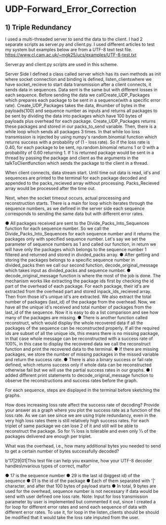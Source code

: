 # UDP-Forward_Error_Correction


## 1) Triple Redundancy
I used a multi-threaded server to send the data to the client. I had 2 separate scripts as server.py and client.py. I used different articles to test my system but examples below are from a UTF-8 text test file. ​https://www.cl.cam.ac.uk/~mgk25/ucs/examples/UTF-8-test.txt

Server.py and client.py scripts are used in this scheme.

Server Side
I defined a class called server which has its own methods as ​init where socket connection and binding is defined, ​listen_clients ​where we have socket_recieve to start data transmission after a client connects, it sends data in sequences. Data sent is the same but with different losses in each sequence. Before sending the data we call ​Create_UDP_Packages which prepares each package to be sent in a sequence(with a specific error rate). Create_UDP_Packages takes the data, #number of bytes in the payloads(100) and sequence number as inputs and returns all packages to be sent by dividing the data into packages which have 100 bytes of payloads plus overhead for each package. Create_UDP_Packages returns these packages and stored in our packs_to_send variable. Then, there is a while loop which sends all packages 3 times. In that while loo loss transmission is injected by using numpy's random.binomial function which returns success with a probability of (1 - loss rate). So if the loss rate is 0.40, for each package to be sent, np.random.binomial returns 1 or 0 with a probability of 0.60 returning 1. If 1 is returned package would be sent in a thread by passing the package and client as the arguments in the talkToClient​ function which sends the package to the client in a thread.

 When client connects, data stream start. Until time out data is read, id's and sequences are printed to the terminal for each package decoded and appended to the packs_recieved array without processing. Packs_Recieved array would be processed after the time out.

Next, when the socket timeout occurs, actual processing and reconstruction starts.
There is a main for loop which iterates through the sequence numbers, as we defined in the server side each sequence corresponds to sending the same data but with different error rates.


● All packages received are sent to the ​Divide_Packs_Into_Sequences function for each sequence number. So we call the Divide_Packs_Into_Sequences for each sequence number and it returns the packages only with specified sequence number. Let's say we set the parameter of sequence numbers as 1 and called our function, in return we will have only the packages which belongs to the sequence number 1 filtered and returned and stored in ​divided_packs​ array.
● After getting and storing the packages belongs to a specific sequence number in divided_packs then we call our second function, ​decode_original_message which takes input as ​divided_packs​ and ​sequence number​.
● decode_original_message function is where the most of the job is done. The mechanism works like extracting the package ids first by checking the id part of the overhead of each package. For each package, their id's are extracted from the overhead part and stored in ​pack_ids_recieved array. Then from those id's unique id's are extracted. We also extract the total number of packages (last_id) of the package from the overhead. Now, we have all the unique id's received and total number of packages from the last_id of the sequence. Now it is easy to do a list comparison and see how many of the packages are missing.
● There is another function called ​reconstruct,​ which would display the whole recovered data if all the packages of the sequence can be reconstructed properly. If all the required ids are subset of all the unique ids, this means there is no missing package, in that case whole message can be reconstructed with a success rate of 100%, in this case to display the recovered data we call the reconstruct function and print the recovered data to the terminal.
● If there are missing packages, we store the number of missing packages in the ​missed variable and return the success rate.
● There is also a binary success or fail rate defined, which returns success only if whole data can be reconstructed otherwise fail but we will use the partial success rates in our graphs.
● I added different print statements to decode_original_message function to observe the reconstructions and success rates before the graph.

For each sequence, steps are displayed in the terminal before sketching the graphs. 

How does increasing loss rate affect the success rate of decoding? Provide your answer as a graph where you plot the success rate as a function of the loss rate.
As we can see since we are using triple redundancy, even in the very high loss rates there is still relatively high success rates. For each triplet of same package we can lose 2 of it and still will be able to reconstruct the package. So for 2⁄3 loss is tolerable and even only 1⁄3 of the packages delivered are enough per triplet.


What was the overhead, i.e., how many additional bytes you needed to send to get a certain number of bytes successfully decoded?

b'17|29|01|This test file can help you examine, how your UTF-8 decoder handles\nvarious types of correct, malfor'

● 17 is the sequence number
● 29 is the last id (biggest id) of the sequence
● 01 is the id of the package
● Each of them separated with '|' character, and after that 100 bytes of payload starts
● In total, 9 bytes are used for the overhead, sequence number is not necessary if data
would be send with user defined one loss rate.
Note: Input for loss transmission parameter by user is implemented but commented it out, since I created a for loop for different error rates and send each sequence of data with different error rates. To use it, for loop in the listen_clients should be should be modified that it would take the loss rate imputed from the user.

